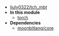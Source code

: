 - [liuly0322/tch\_mbt](liuly0322/tch_mbt/)
- **In this module**
  - [torch](liuly0322/tch_mbt/torch/members)
- **Dependencies**
  - [moonbitlang/core](moonbitlang/core/)